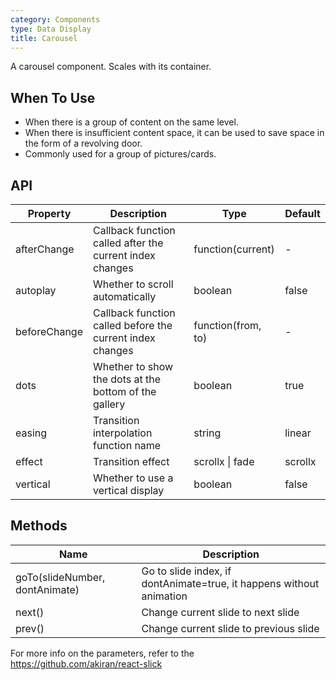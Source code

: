 ```yaml
---
category: Components
type: Data Display
title: Carousel
---
```


A carousel component. Scales with its container.

## When To Use

- When there is a group of content on the same level.
- When there is insufficient content space, it can be used to save space in the form of a revolving door.
- Commonly used for a group of pictures/cards.

## API

| Property | Description | Type | Default |
| -------- | ----------- | ---- | ------- |
| afterChange | Callback function called after the current index changes | function(current) | - |
| autoplay | Whether to scroll automatically | boolean | false |
| beforeChange | Callback function called before the current index changes | function(from, to) | - |
| dots | Whether to show the dots at the bottom of the gallery | boolean | true |
| easing | Transition interpolation function name | string | linear |
| effect | Transition effect | scrollx \| fade | scrollx |
| vertical | Whether to use a vertical display | boolean | false |

## Methods

| Name | Description |
| ---- | ----------- |
| goTo(slideNumber, dontAnimate) | Go to slide index, if dontAnimate=true, it happens without animation |
| next() | Change current slide to next slide |
| prev() | Change current slide to previous slide |

For more info on the parameters, refer to the <https://github.com/akiran/react-slick>
